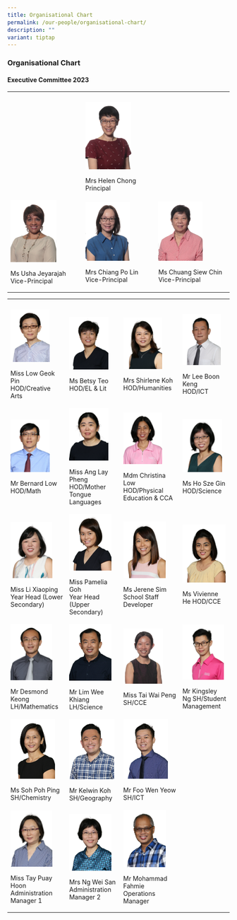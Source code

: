 ```yaml
---
title: Organisational Chart
permalink: /our-people/organisational-chart/
description: ""
variant: tiptap
---
```

<h3><strong>Organisational Chart</strong></h3><h4><strong>Executive Committee 2023</strong></h4><table><tbody><tr><th rowspan="1" colspan="1"><p></p></th><th rowspan="1" colspan="1"><p></p></th><th rowspan="1" colspan="1"><p></p></th></tr><tr><td rowspan="1" colspan="1"><p></p></td><td rowspan="1" colspan="1"><div class="isomer-image-wrapper"><img style="width: 69%;" height="auto" width="100%" alt="Mrs Helen Chong" src="/images/Our People/Organization Chart/Mrs_Helen_Chong.png"></div><p>Mrs Helen Chong<br>Principal</p></td><td rowspan="1" colspan="1"><p></p></td></tr><tr><td rowspan="1" colspan="1"><div class="isomer-image-wrapper"><img style="width: 67%;" height="auto" width="100%" alt="Ms Usha Jeyarajah" src="/images/Our People/Organization Chart/Ms_Usha_Jeyarajah.png"></div><p>Ms Usha Jeyarajah<br>Vice-Principal</p></td><td rowspan="1" colspan="1"><div class="isomer-image-wrapper"><img style="width: 67%;" height="auto" width="100%" alt="Mrs Chiang Po Lin" src="/images/Our People/Organization Chart/Mrs_Chiang_Po_Lin.png"></div><p>Mrs Chiang Po Lin<br>Vice-Principal</p></td><td rowspan="1" colspan="1"><div class="isomer-image-wrapper"><img style="width: 65%;" height="auto" width="100%" alt="Ms Chuang Siew Chin" src="/images/Our People/Organization Chart/Ms_Chuang_Siew_Chin.png"></div><p>Ms Chuang Siew Chin<br>Vice-Principal</p></td></tr></tbody></table><table><tbody><tr><th rowspan="1" colspan="1"><p></p></th><th rowspan="1" colspan="1"><p></p></th><th rowspan="1" colspan="1"><p></p></th><th rowspan="1" colspan="1"><p></p></th></tr><tr><td rowspan="1" colspan="1"><div class="isomer-image-wrapper"><img style="width: 75%;" height="auto" width="100%" alt="Miss Low Geok Pin" src="/images/Our People/Organization Chart/organisation9.png"></div><p>Miss Low Geok Pin <br>HOD/Creative Arts</p></td><td rowspan="1" colspan="1"><div class="isomer-image-wrapper"><img style="width: 82%;" height="auto" width="100%" alt="Ms Betsy Teo" src="/images/Our People/Organization Chart/organisation13.png"></div><p>Ms Betsy Teo<br>HOD/EL &amp; Lit</p></td><td rowspan="1" colspan="1"><div class="isomer-image-wrapper"><img style="width: 73%;" height="auto" width="100%" alt="Mrs Shirlene Koh" src="/images/Our People/Organization Chart/organisation8.png"></div><p>Mrs Shirlene Koh<br>HOD/Humanities</p></td><td rowspan="1" colspan="1"><div class="isomer-image-wrapper"><img style="width: 87%;" height="auto" width="100%" alt="Mr Lee Boon Keng" src="/images/Our People/Organization Chart/organisation12.png"></div><p>Mr Lee Boon Keng<br>HOD/ICT</p></td></tr><tr><td rowspan="1" colspan="1"><div class="isomer-image-wrapper"><img style="width: 75%;" height="auto" width="100%" alt="Mr Bernard Low" src="/images/Our People/Organization Chart/organisation5.png"></div><p>Mr Bernard Low<br>HOD/Math</p></td><td rowspan="1" colspan="1"><div class="isomer-image-wrapper"><img style="width: 82%;" height="auto" width="100%" alt="Miss Ang Lay" src="/images/Our People/Organization Chart/organisation7.png"></div><p>Miss Ang Lay Pheng<br>HOD/Mother Tongue Languages</p></td><td rowspan="1" colspan="1"><div class="isomer-image-wrapper"><img style="width: 73%;" height="auto" width="100%" alt="Mdm Christina Low" src="/images/Our People/Organization Chart/organisation10.png"></div><p>Mdm Christina Low<br>HOD/Physical Education &amp; CCA</p></td><td rowspan="1" colspan="1"><div class="isomer-image-wrapper"><img style="width: 90%;" height="auto" width="100%" alt="Ms Ho Sze Gin" src="/images/Our People/Organization Chart/organisation6.png"></div><p>Ms Ho Sze Gin<br>HOD/Science</p></td></tr><tr><td rowspan="1" colspan="1"><div class="isomer-image-wrapper"><img style="width: 80%;" height="auto" width="100%" alt="Miss Li Xiaoping" src="/images/Our People/Organization Chart/organisation15.png"></div><p>Miss Li Xiaoping<br>Year Head (Lower Secondary)</p></td><td rowspan="1" colspan="1"><div class="isomer-image-wrapper"><img style="width: 88%;" height="auto" width="100%" alt="Miss Pamelia Goh" src="/images/Our People/Organization Chart/organisation16.png"></div><p>Miss Pamelia Goh<br>Year Head (Upper Secondary)</p></td><td rowspan="1" colspan="1"><div class="isomer-image-wrapper"><img style="width: 80%;" height="auto" width="100%" alt="Ms Jerene Sim" src="/images/Our People/Organization Chart/organisation14.png"></div><p>Ms Jerene Sim<br>School Staff Developer</p></td><td rowspan="1" colspan="1"><div class="isomer-image-wrapper"><img style="width: 98%;" height="auto" width="100%" alt="Ms Vivienne He" src="/images/Our People/Organization Chart/MsVivienneHe.png"></div><p>Ms Vivienne He HOD/CCE</p></td></tr><tr><td rowspan="1" colspan="1"><div class="isomer-image-wrapper"><img style="width: 80%;" height="auto" width="100%" alt="Mr Desmond Keong" src="/images/Our People/Organization Chart/organisation17.png"></div><p>Mr Desmond Keong<br>LH/Mathematics</p></td><td rowspan="1" colspan="1"><div class="isomer-image-wrapper"><img style="width: 88%;" height="auto" width="100%" alt="Mr Lim Wee Khiang" src="/images/Our People/Organization Chart/organisation18.png"></div><p>Mr Lim Wee Khiang<br>LH/Science</p></td><td rowspan="1" colspan="1"><div class="isomer-image-wrapper"><img style="width: 75%;" height="auto" width="100%" alt="Miss Tai Wai Peng" src="/images/Our People/Organization Chart/Ms_Tai_Wai_Peng.png"></div><p>Miss Tai Wai Peng SH/CCE</p></td><td rowspan="1" colspan="1"><div class="isomer-image-wrapper"><img style="width: 94%;" height="auto" width="100%" alt="Mr Kingsley Ng Yao Hong" src="/images/Our People/Organization Chart/Mr_Kingsley_Ng_Yao_Hong.png"></div><p>Mr Kingsley Ng SH/Student Management</p></td></tr><tr><td rowspan="1" colspan="1"><div class="isomer-image-wrapper"><img style="width: 85%;" height="auto" width="100%" alt="Ms Soh Poh Ping" src="/images/Our People/Organization Chart/organisation24.png"></div><p>Ms Soh Poh Ping SH/Chemistry</p></td><td rowspan="1" colspan="1"><div class="isomer-image-wrapper"><img style="width: 94%;" height="auto" width="100%" alt="Mr Kelwin Koh" src="/images/Our People/Organization Chart/organisation20.png"></div><p>Mr Kelwin Koh<br>SH/Geography</p></td><td rowspan="1" colspan="1"><div class="isomer-image-wrapper"><img style="width: 84%;" height="auto" width="100%" alt="Mr Foo Wen Yeow" src="/images/Our People/Organization Chart/organisation23.png"></div><p>Mr Foo Wen Yeow SH/ICT</p></td><td rowspan="1" colspan="1"><p></p></td></tr><tr><td rowspan="1" colspan="1"><div class="isomer-image-wrapper"><img style="width: 80%;" height="auto" width="100%" alt="Miss Tay Puay Hoon" src="/images/Our People/Organization Chart/organisation25.png"></div><p>Miss Tay Puay Hoon<br>Administration Manager 1</p></td><td rowspan="1" colspan="1"><div class="isomer-image-wrapper"><img style="width: 88%;" height="auto" width="100%" alt="Mrs Ng Wei San" src="/images/Our People/Organization Chart/organisation26.png"></div><p>Mrs Ng Wei San<br>Administration Manager 2</p></td><td rowspan="1" colspan="1"><div class="isomer-image-wrapper"><img style="width: 80%;" height="auto" width="100%" alt="Mr Mohammad Fahmie" src="/images/Our People/Organization Chart/organisation27.png"></div><p>Mr Mohammad Fahmie<br>Operations Manager</p></td><td rowspan="1" colspan="1"><p></p></td></tr></tbody></table><p></p>